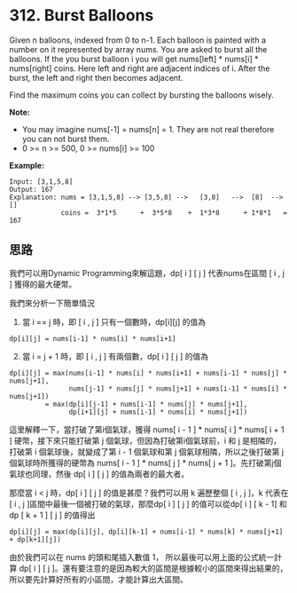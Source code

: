# 312. Burst Balloons

Given n balloons, indexed from 0 to n-1. Each balloon is painted with a number on it represented by array nums. You are asked to burst all the balloons. If the you burst balloon i you will get nums[left] * nums[i] * nums[right] coins. Here left and right are adjacent indices of i. After the burst, the left and right then becomes adjacent.

Find the maximum coins you can collect by bursting the balloons wisely.

**Note:**

* You may imagine nums[-1] = nums[n] = 1. They are not real therefore you can not burst them.
* 0 >= n >= 500, 0 >= nums[i] >= 100

**Example:**

```
Input: [3,1,5,8]
Output: 167 
Explanation: nums = [3,1,5,8] --> [3,5,8] -->   [3,8]   -->  [8]  --> []
             coins =  3*1*5      +  3*5*8    +  1*3*8      + 1*8*1   = 167
```

## 思路

  我們可以用Dynamic Programming來解這題，dp[ i ] [ j ] 代表nums在區間 [ i , j ] 獲得的最大硬幣。

  我們來分析一下簡單情況

1. 當 i == j 時，即 [ i , j ] 只有一個數時，dp[i][j] 的值為 
  
```
dp[i][j] = nums[i-1] * nums[i] * nums[i+1]
```

2. 當 i = j + 1 時，即 [ i , j ] 有兩個數，dp[ i ] [ j ] 的值為 

```
dp[i][j] = max(nums[i-1] * nums[i] * nums[i+1] + nums[i-1] * nums[j] * nums[j+1], 
               nums[j-1] * nums[j] * nums[j+1] + nums[i-1] * nums[i] * nums[j+1])
         = max(dp[i][j-1] + nums[i-1] * nums[j] * nums[j+1],
               dp[i+1][j] + nums[i-1] * nums[i] * nums[j+1])
```

這里解釋一下，當打破了第i個氣球，獲得 nums[ i - 1 ] * nums[ i ] * nums[ i + 1 ] 硬幣，接下來只能打破第 j 個氣球，但因為打破第i個氣球前，i 和 j 是相隣的，打破第 i 個氣球後，就變成了第 i - 1 個氣球和第 j 個氣球相隣，所以之後打破第 j 個氣球時所獲得的硬幣為 nums[ i - 1 ] * nums[ j ] * nums[ j + 1 ]。先打破第j個氣球也同理，然後 dp[ i ] [ j ] 的值為兩者的最大者。

那麼當 i < j 時，dp[ i ] [ j ] 的值是甚麼？我們可以用 k 遍歷整個 [ i , j ]，k 代表在[ i , j ]區間中最後一個被打破的氣球，那麼dp[ i ] [ j ]  的值可以從dp[ i ] [ k - 1] 和 dp [ k + 1 ] [ j ] 的值得出

```
dp[i][j] = max(dp[i][j], dp[i][k-1] + nums[i-1] * nums[k] * nums[j+1] + dp[k+1][j])
```

由於我們可以在 nums 的頭和尾插入數值 1， 所以最後可以用上面的公式統一計算 dp[ i ] [ j ]。還有要注意的是因為較大的區間是根據較小的區間來得出結果的，所以要先計算好所有的小區間，才能計算出大區間。
